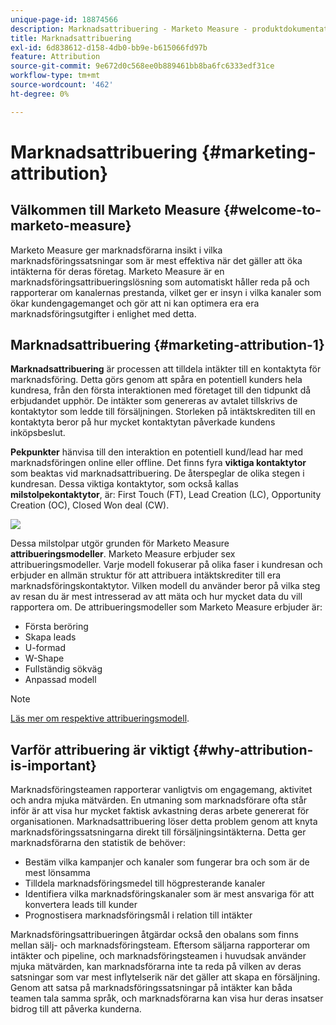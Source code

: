 ```yaml
---
unique-page-id: 18874566
description: Marknadsattribuering - Marketo Measure - produktdokumentation
title: Marknadsattribuering
exl-id: 6d838612-d158-4db0-bb9e-b615066fd97b
feature: Attribution
source-git-commit: 9e672d0c568ee0b889461bb8ba6fc6333edf31ce
workflow-type: tm+mt
source-wordcount: '462'
ht-degree: 0%

---
```


# Marknadsattribuering {#marketing-attribution}

## Välkommen till Marketo Measure {#welcome-to-marketo-measure}

Marketo Measure ger marknadsförarna insikt i vilka marknadsföringssatsningar som är mest effektiva när det gäller att öka intäkterna för deras företag. Marketo Measure är en marknadsföringsattribueringslösning som automatiskt håller reda på och rapporterar om kanalernas prestanda, vilket ger er insyn i vilka kanaler som ökar kundengagemanget och gör att ni kan optimera era era marknadsföringsutgifter i enlighet med detta.

## Marknadsattribuering {#marketing-attribution-1}

**Marknadsattribuering** är processen att tilldela intäkter till en kontaktyta för marknadsföring. Detta görs genom att spåra en potentiell kunders hela kundresa, från den första interaktionen med företaget till den tidpunkt då erbjudandet upphör. De intäkter som genereras av avtalet tillskrivs de kontaktytor som ledde till försäljningen. Storleken på intäktskrediten till en kontaktyta beror på hur mycket kontaktytan påverkade kundens inköpsbeslut.

**Pekpunkter** hänvisa till den interaktion en potentiell kund/lead har med marknadsföringen online eller offline. Det finns fyra **viktiga kontaktytor** som beaktas vid marknadsattribuering. De återspeglar de olika stegen i kundresan. Dessa viktiga kontaktytor, som också kallas **milstolpekontaktytor**, är: First Touch (FT), Lead Creation (LC), Opportunity Creation (OC), Closed Won deal (CW).

![](assets/1.png)

Dessa milstolpar utgör grunden för Marketo Measure **attribueringsmodeller**. Marketo Measure erbjuder sex attribueringsmodeller. Varje modell fokuserar på olika faser i kundresan och erbjuder en allmän struktur för att attribuera intäktskrediter till era marknadsföringskontaktytor. Vilken modell du använder beror på vilka steg av resan du är mest intresserad av att mäta och hur mycket data du vill rapportera om. De attribueringsmodeller som Marketo Measure erbjuder är:

* Första beröring
* Skapa leads
* U-formad
* W-Shape
* Fullständig sökväg
* Anpassad modell

>[!NOTE]
>
>[Läs mer om respektive attribueringsmodell](/help/introduction-to-marketo-measure/overview-resources/marketo-measure-attribution-models.md).

## Varför attribuering är viktigt {#why-attribution-is-important}

Marknadsföringsteamen rapporterar vanligtvis om engagemang, aktivitet och andra mjuka mätvärden. En utmaning som marknadsförare ofta står inför är att visa hur mycket faktisk avkastning deras arbete genererat för organisationen. Marknadsattribuering löser detta problem genom att knyta marknadsföringssatsningarna direkt till försäljningsintäkterna. Detta ger marknadsförarna den statistik de behöver:

* Bestäm vilka kampanjer och kanaler som fungerar bra och som är de mest lönsamma
* Tilldela marknadsföringsmedel till högpresterande kanaler
* Identifiera vilka marknadsföringskanaler som är mest ansvariga för att konvertera leads till kunder
* Prognostisera marknadsföringsmål i relation till intäkter

Marknadsföringsattribueringen åtgärdar också den obalans som finns mellan sälj- och marknadsföringsteam. Eftersom säljarna rapporterar om intäkter och pipeline, och marknadsföringsteamen i huvudsak använder mjuka mätvärden, kan marknadsförarna inte ta reda på vilken av deras satsningar som var mest inflytelserik när det gäller att skapa en försäljning. Genom att satsa på marknadsföringssatsningar på intäkter kan båda teamen tala samma språk, och marknadsförarna kan visa hur deras insatser bidrog till att påverka kunderna.
